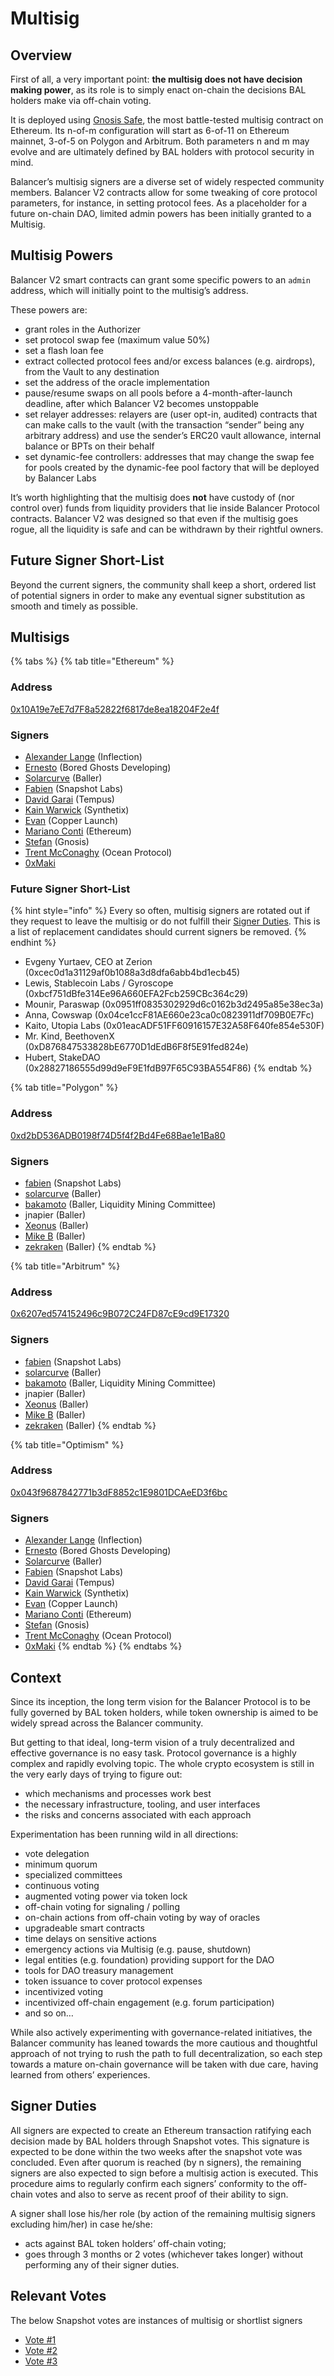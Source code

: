 # Multisig

## Overview

First of all, a very important point: **the multisig does not have decision making power**, as its role is to simply enact on-chain the decisions BAL holders make via off-chain voting.

It is deployed using [Gnosis Safe](https://gnosis-safe.io/), the most battle-tested multisig contract on Ethereum. Its n-of-m configuration will start as 6-of-11 on Ethereum mainnet, 3-of-5 on Polygon and Arbitrum. Both parameters n and m may evolve and are ultimately defined by BAL holders with protocol security in mind.

Balancer’s multisig signers are a diverse set of widely respected community members. Balancer V2 contracts allow for some tweaking of core protocol parameters, for instance, in setting protocol fees. As a placeholder for a future on-chain DAO, limited admin powers has been initially granted to a Multisig.

## Multisig Powers

Balancer V2 smart contracts can grant some specific powers to an `admin` address, which will initially point to the multisig’s address.

These powers are:

* grant roles in the Authorizer
* set protocol swap fee (maximum value 50%)
* set a flash loan fee
* extract collected protocol fees and/or excess balances (e.g. airdrops), from the Vault to any destination
* set the address of the oracle implementation
* pause/resume swaps on all pools before a 4-month-after-launch deadline, after which Balancer V2 becomes unstoppable
* set relayer addresses: relayers are (user opt-in, audited) contracts that can make calls to the vault (with the transaction “sender” being any arbitrary address) and use the sender’s ERC20 vault allowance, internal balance or BPTs on their behalf
* set dynamic-fee controllers: addresses that may change the swap fee for pools created by the dynamic-fee pool factory that will be deployed by Balancer Labs

It’s worth highlighting that the multisig does **not** have custody of (nor control over) funds from liquidity providers that lie inside Balancer Protocol contracts. Balancer V2 was designed so that even if the multisig goes rogue, all the liquidity is safe and can be withdrawn by their rightful owners.

## Future Signer Short-List

Beyond the current signers, the community shall keep a short, ordered list of potential signers in order to make any eventual signer substitution as smooth and timely as possible.

## Multisigs

{% tabs %}
{% tab title="Ethereum" %}
### Address

[0x10A19e7eE7d7F8a52822f6817de8ea18204F2e4f](https://etherscan.io/address/0x10A19e7eE7d7F8a52822f6817de8ea18204F2e4f)

### Signers

* [Alexander Lange](https://twitter.com/AlexLangeVC) (Inflection)
* [Ernesto](https://mobile.twitter.com/eboadom) (Bored Ghosts Developing)
* [Solarcurve](https://twitter.com/0xsolarcurve) (Baller)
* [Fabien](https://twitter.com/bonustrack87) (Snapshot Labs)
* [David Garai](https://twitter.com/davgarai) (Tempus)
* [Kain Warwick](https://twitter.com/kaiynne) (Synthetix)
* [Evan](https://twitter.com/sausage\_crypto) (Copper Launch)
* [Mariano Conti](https://twitter.com/nanexcool) (Ethereum)
* [Stefan](https://twitter.com/StefanDGeorge) (Gnosis)
* [Trent McConaghy](https://twitter.com/trentmc0) (Ocean Protocol)
* [0xMaki](https://twitter.com/0xMaki)

### Future Signer Short-List

{% hint style="info" %}
Every so often, multisig signers are rotated out if they request to leave the multisig or do not fulfill their [Signer Duties](./#signer-duties). This is a list of replacement candidates should current signers be removed.
{% endhint %}

* Evgeny Yurtaev, CEO at Zerion (0xcec0d1a31129af0b1088a3d8dfa6abb4bd1ecb45)
* Lewis, Stablecoin Labs / Gyroscope (0xbcf751dBfe314Ee96A660EFA2Fcb259CBc364c29)
* Mounir, Paraswap (0x0951ff0835302929d6c0162b3d2495a85e38ec3a)
* Anna, Cowswap (0x04ce1ccF81AE660e23ca0c0823911df709B0E7Fc)
* Kaito, Utopia Labs (0x01eacADF51FF60916157E32A58F640fe854e530F)
* Mr. Kind, BeethovenX (0xD876847533828bE6770D1dEdB6F8f5E91fed824e)
* Hubert, StakeDAO (0x28827186555d99d9eF9E1fdB97F65C93BA554F86)
{% endtab %}

{% tab title="Polygon" %}
### Address

[0xd2bD536ADB0198f74D5f4f2Bd4Fe68Bae1e1Ba80](https://polygonscan.com/address/0xd2bD536ADB0198f74D5f4f2Bd4Fe68Bae1e1Ba80)

### Signers

* [fabien](https://twitter.com/bonustrack87) (Snapshot Labs)
* [solarcurve](https://twitter.com/0xsolarcurve) (Baller)
* [bakamoto](https://twitter.com/bakamoto20) (Baller, Liquidity Mining Committee)
* jnapier (Baller)
* [Xeonus](https://twitter.com/Xeonusify) (Baller)
* [Mike B](https://twitter.com/DefiGod5) (Baller)
* [zekraken](https://twitter.com/The\_Krake) (Baller)
{% endtab %}

{% tab title="Arbitrum" %}
### Address

[0x6207ed574152496c9B072C24FD87cE9cd9E17320](https://arbiscan.io/address/0x6207ed574152496c9B072C24FD87cE9cd9E17320)

### Signers

* [fabien](https://twitter.com/bonustrack87) (Snapshot Labs)
* [solarcurve](https://twitter.com/0xsolarcurve) (Baller)
* [bakamoto](https://twitter.com/bakamoto20) (Baller, Liquidity Mining Committee)
* jnapier (Baller)
* [Xeonus](https://twitter.com/Xeonusify) (Baller)
* [Mike B](https://twitter.com/DefiGod5) (Baller)
* [zekraken](https://twitter.com/The\_Krake) (Baller)
{% endtab %}

{% tab title="Optimism" %}
### Address

[0x043f9687842771b3dF8852c1E9801DCAeED3f6bc](https://optimistic.etherscan.io/address/0x043f9687842771b3dF8852c1E9801DCAeED3f6bc)

### Signers

* [Alexander Lange](https://twitter.com/AlexLangeVC) (Inflection)
* [Ernesto](https://mobile.twitter.com/eboadom) (Bored Ghosts Developing)
* [Solarcurve](https://twitter.com/0xsolarcurve) (Baller)
* [Fabien](https://twitter.com/bonustrack87) (Snapshot Labs)
* [David Garai](https://twitter.com/davgarai) (Tempus)
* [Kain Warwick](https://twitter.com/kaiynne) (Synthetix)
* [Evan](https://twitter.com/sausage\_crypto) (Copper Launch)
* [Mariano Conti](https://twitter.com/nanexcool) (Ethereum)
* [Stefan](https://twitter.com/StefanDGeorge) (Gnosis)
* [Trent McConaghy](https://twitter.com/trentmc0) (Ocean Protocol)
* [0xMaki](https://twitter.com/0xMaki)
{% endtab %}
{% endtabs %}

## Context

Since its inception, the long term vision for the Balancer Protocol is to be fully governed by BAL token holders, while token ownership is aimed to be widely spread across the Balancer community.

But getting to that ideal, long-term vision of a truly decentralized and effective governance is no easy task. Protocol governance is a highly complex and rapidly evolving topic. The whole crypto ecosystem is still in the very early days of trying to figure out:

* which mechanisms and processes work best
* the necessary infrastructure, tooling, and user interfaces
* the risks and concerns associated with each approach

Experimentation has been running wild in all directions:

* vote delegation
* minimum quorum
* specialized committees
* continuous voting
* augmented voting power via token lock
* off-chain voting for signaling / polling
* on-chain actions from off-chain voting by way of oracles
* upgradeable smart contracts
* time delays on sensitive actions
* emergency actions via Multisig (e.g. pause, shutdown)
* legal entities (e.g. foundation) providing support for the DAO
* tools for DAO treasury management
* token issuance to cover protocol expenses
* incentivized voting
* incentivized off-chain engagement (e.g. forum participation)
* and so on…

While also actively experimenting with governance-related initiatives, the Balancer community has leaned towards the more cautious and thoughtful approach of not trying to rush the path to full decentralization, so each step towards a mature on-chain governance will be taken with due care, having learned from others’ experiences.

## Signer Duties

All signers are expected to create an Ethereum transaction ratifying each decision made by BAL holders through Snapshot votes. This signature is expected to be done within the two weeks after the snapshot vote was concluded. Even after quorum is reached (by n signers), the remaining signers are also expected to sign before a multisig action is executed. This procedure aims to regularly confirm each signers’ conformity to the off-chain votes and also to serve as recent proof of their ability to sign.

A signer shall lose his/her role (by action of the remaining multisig signers excluding him/her) in case he/she:

* acts against BAL token holders’ off-chain voting;
* goes through 3 months or 2 votes (whichever takes longer) without performing any of their signer duties.

## Relevant Votes

The below Snapshot votes are instances of multisig or shortlist signers

* [Vote #1](https://snapshot.org/#/balancer.eth/proposal/0xadd41023d90e4e66bc1af834f7a3951b7c6171388d24f3779afed4ca9ad75a9e)
* [Vote #2](https://snapshot.org/#/balancer.eth/proposal/0xbd025f8f5a0b1d748a8ad034f5a2b6fd50cc8ff7257cbee6b8344b2a70e9e2ed)
* [Vote #3](https://snapshot.org/#/balancer.eth/proposal/0x9614c890099947b96d36cee4f6d64e649fe41bdd66331d1d93b39ed952c4ffcd)
